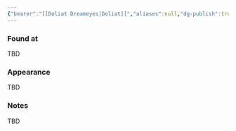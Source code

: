 ```yaml
---
{"bearer":"[[Doliat Dreameyes|Doliat]]","aliases":null,"dg-publish":true,"dg-icon":"item","tags":["item"],"permalink":"/items/drape-of-lost-souls/","dgPassFrontmatter":true,"noteIcon":"item"}
---
```


### Found at
TBD
### Appearance
TBD
### Notes
TBD
